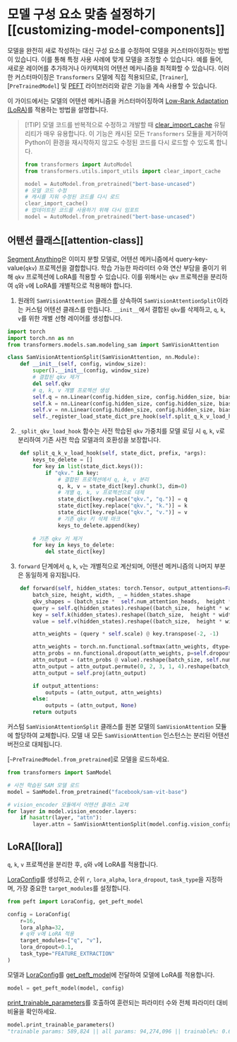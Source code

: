 <!--Copyright 2024 The HuggingFace Team. All rights reserved.

Licensed under the Apache License, Version 2.0 (the "License"); you may not use this file except in compliance with
the License. You may obtain a copy of the License at

http://www.apache.org/licenses/LICENSE-2.0

Unless required by applicable law or agreed to in writing, software distributed under the License is distributed on
an "AS IS" BASIS, WITHOUT WARRANTIES OR CONDITIONS OF ANY KIND, either express or implied. See the License for the

⚠️ Note that this file is in Markdown but contain specific syntax for our doc-builder (similar to MDX) that may not be
rendered properly in your Markdown viewer.

-->

# 모델 구성 요소 맞춤 설정하기\[\[customizing-model-components]]

모델을 완전히 새로 작성하는 대신 구성 요소를 수정하여 모델을 커스터마이징하는 방법이 있습니다. 이를 통해 특정 사용 사례에 맞게 모델을 조정할 수 있습니다. 예를 들어, 새로운 레이어를 추가하거나 아키텍처의 어텐션 메커니즘을 최적화할 수 있습니다. 이러한 커스터마이징은 `Transformers` 모델에 직접 적용되므로, \[`Trainer`], \[`PreTrainedModel`] 및 [PEFT](https://huggingface.co/docs/peft/en/index) 라이브러리와 같은 기능을 계속 사용할 수 있습니다.

이 가이드에서는 모델의 어텐션 메커니즘을 커스터마이징하여 [Low-Rank Adaptation (LoRA)](https://huggingface.co/docs/peft/conceptual_guides/adapter#low-rank-adaptation-lora)를 적용하는 방법을 설명합니다.

> \[!TIP]
> 모델 코드를 반복적으로 수정하고 개발할 때 [clear\_import\_cache](https://github.com/huggingface/transformers/blob/9985d06add07a4cc691dc54a7e34f54205c04d40/src/transformers/utils/import_utils.py#L2286) 유틸리티가 매우 유용합니다. 이 기능은 캐시된 모든 `Transformers` 모듈을 제거하여 Python이 환경을 재시작하지 않고도 수정된 코드를 다시 로드할 수 있도록 합니다.
>
> ```py
> from transformers import AutoModel
> from transformers.utils.import_utils import clear_import_cache
>
> model = AutoModel.from_pretrained("bert-base-uncased")
> # 모델 코드 수정
> # 캐시를 지워 수정된 코드를 다시 로드
> clear_import_cache()
> # 업데이트된 코드를 사용하기 위해 다시 임포트
> model = AutoModel.from_pretrained("bert-base-uncased")
> ```

## 어텐션 클래스\[\[attention-class]]

[Segment Anything](./model_doc/sam)은 이미지 분할 모델로, 어텐션 메커니즘에서 query-key-value(`qkv`) 프로젝션을 결합합니다. 학습 가능한 파라미터 수와 연산 부담을 줄이기 위해 `qkv` 프로젝션에 LoRA를 적용할 수 있습니다. 이를 위해서는 `qkv` 프로젝션을 분리하여 `q`와 `v`에 LoRA를 개별적으로 적용해야 합니다.

1. 원래의 `SamVisionAttention` 클래스를 상속하여 `SamVisionAttentionSplit`이라는 커스텀 어텐션 클래스를 만듭니다. `__init__`에서 결합된 `qkv`를 삭제하고, `q`, `k`, `v`를 위한 개별 선형 레이어를 생성합니다.

```py
import torch
import torch.nn as nn
from transformers.models.sam.modeling_sam import SamVisionAttention

class SamVisionAttentionSplit(SamVisionAttention, nn.Module):
    def __init__(self, config, window_size):
        super().__init__(config, window_size)
        # 결합된 qkv 제거
        del self.qkv
        # q, k, v 개별 프로젝션 생성
        self.q = nn.Linear(config.hidden_size, config.hidden_size, bias=config.qkv_bias)
        self.k = nn.Linear(config.hidden_size, config.hidden_size, bias=config.qkv_bias)
        self.v = nn.Linear(config.hidden_size, config.hidden_size, bias=config.qkv_bias)
        self._register_load_state_dict_pre_hook(self.split_q_k_v_load_hook)
```

2. `_split_qkv_load_hook` 함수는 사전 학습된 `qkv` 가중치를 모델 로딩 시 `q`, `k`, `v`로 분리하여 기존 사전 학습 모델과의 호환성을 보장합니다.

```py
    def split_q_k_v_load_hook(self, state_dict, prefix, *args):
        keys_to_delete = []
        for key in list(state_dict.keys()):
            if "qkv." in key:
                # 결합된 프로젝션에서 q, k, v 분리
                q, k, v = state_dict[key].chunk(3, dim=0)
                # 개별 q, k, v 프로젝션으로 대체
                state_dict[key.replace("qkv.", "q.")] = q
                state_dict[key.replace("qkv.", "k.")] = k
                state_dict[key.replace("qkv.", "v.")] = v
                # 기존 qkv 키 삭제 마크
                keys_to_delete.append(key)
        
        # 기존 qkv 키 제거
        for key in keys_to_delete:
            del state_dict[key]
```

3. `forward` 단계에서 `q`, `k`, `v`는 개별적으로 계산되며, 어텐션 메커니즘의 나머지 부분은 동일하게 유지됩니다.

```py
    def forward(self, hidden_states: torch.Tensor, output_attentions=False) -> torch.Tensor:
        batch_size, height, width, _ = hidden_states.shape
        qkv_shapes = (batch_size *  self.num_attention_heads,  height * width, -1)
        query = self.q(hidden_states).reshape((batch_size,  height * width,self.num_attention_heads, -1)).permute(0,2,1,3).reshape(qkv_shapes)
        key = self.k(hidden_states).reshape((batch_size,  height * width,self.num_attention_heads, -1)).permute(0,2,1,3).reshape(qkv_shapes)
        value = self.v(hidden_states).reshape((batch_size,  height * width,self.num_attention_heads, -1)).permute(0,2,1,3).reshape(qkv_shapes)

        attn_weights = (query * self.scale) @ key.transpose(-2, -1)

        attn_weights = torch.nn.functional.softmax(attn_weights, dtype=torch.float32, dim=-1).to(query.dtype)
        attn_probs = nn.functional.dropout(attn_weights, p=self.dropout, training=self.training)
        attn_output = (attn_probs @ value).reshape(batch_size, self.num_attention_heads, height, width, -1)
        attn_output = attn_output.permute(0, 2, 3, 1, 4).reshape(batch_size, height, width, -1)
        attn_output = self.proj(attn_output)

        if output_attentions:
            outputs = (attn_output, attn_weights)
        else:
            outputs = (attn_output, None)
        return outputs
```

커스텀 `SamVisionAttentionSplit` 클래스를 원본 모델의 `SamVisionAttention` 모듈에 할당하여 교체합니다. 모델 내 모든 `SamVisionAttention` 인스턴스는 분리된 어텐션 버전으로 대체됩니다.

\[`~PreTrainedModel.from_pretrained`]로 모델을 로드하세요.

```py
from transformers import SamModel

# 사전 학습된 SAM 모델 로드
model = SamModel.from_pretrained("facebook/sam-vit-base")

# vision_encoder 모듈에서 어텐션 클래스 교체
for layer in model.vision_encoder.layers:
    if hasattr(layer, "attn"):
        layer.attn = SamVisionAttentionSplit(model.config.vision_config, model.config.vision_config.window_size)
```

## LoRA\[\[lora]]

`q`, `k`, `v` 프로젝션을 분리한 후, `q`와 `v`에 LoRA를 적용합니다.

[LoraConfig](https://huggingface.co/docs/peft/package_reference/config#peft.PeftConfig)를 생성하고, 순위 `r`, `lora_alpha`, `lora_dropout`, `task_type`을 지정하며, 가장 중요한 `target_modules`를 설정합니다.

```py
from peft import LoraConfig, get_peft_model

config = LoraConfig(
    r=16,
    lora_alpha=32,
    # q와 v에 LoRA 적용
    target_modules=["q", "v"],
    lora_dropout=0.1,
    task_type="FEATURE_EXTRACTION"
)
```

모델과 [LoraConfig](https://huggingface.co/docs/peft/package_reference/config#peft.PeftConfig)를 [get\_peft\_model](https://huggingface.co/docs/peft/package_reference/peft_model#peft.get_peft_model)에 전달하여 모델에 LoRA를 적용합니다.

```py
model = get_peft_model(model, config)
```

[print\_trainable\_parameters](https://huggingface.co/docs/peft/package_reference/peft_model#peft.PeftMixedModel.print_trainable_parameters)를 호출하여 훈련되는 파라미터 수와 전체 파라미터 대비 비율을 확인하세요.

```py
model.print_trainable_parameters()
"trainable params: 589,824 || all params: 94,274,096 || trainable%: 0.6256"
```
